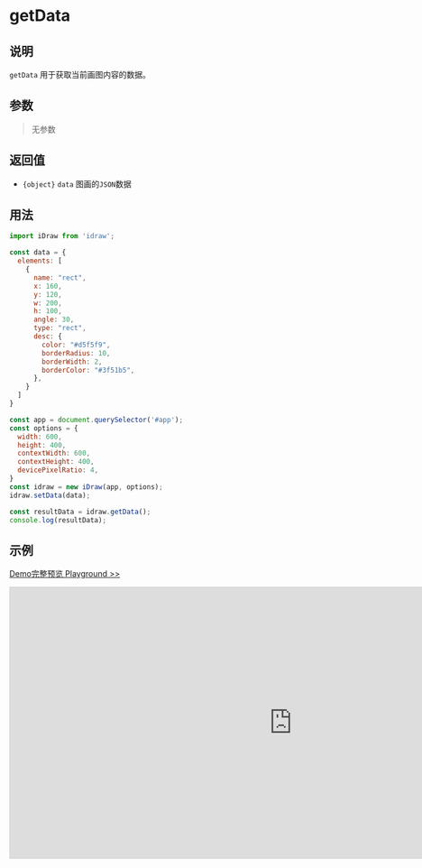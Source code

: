 # getData

## 说明

`getData` 用于获取当前画图内容的数据。

## 参数

> 无参数

## 返回值

- `{object}` `data` 图画的`JSON`数据

## 用法

```js
import iDraw from 'idraw';

const data = {
  elements: [
    {
      name: "rect",
      x: 160,
      y: 120,
      w: 200,
      h: 100,
      angle: 30,
      type: "rect",
      desc: {
        color: "#d5f5f9",
        borderRadius: 10,
        borderWidth: 2,
        borderColor: "#3f51b5",
      },
    }
  ]
}

const app = document.querySelector('#app');
const options = {
  width: 600,
  height: 400,
  contextWidth: 600,
  contextHeight: 400,
  devicePixelRatio: 4,
}
const idraw = new iDraw(app, options);
idraw.setData(data);

const resultData = idraw.getData();
console.log(resultData);
```

## 示例

[Demo完整预览 Playground >>](https://idrawjs.github.io/playground/?demo=api-getData)

<iframe 
  src="https://idrawjs.github.io/playground/?demo=api-getData&header=false&sider=false&default-editor-split=37" 
  width="1000" height="480" frameborder="no" border="0"
  style="border: 1px solid #cecece; margin: 0px auto;"
></iframe>